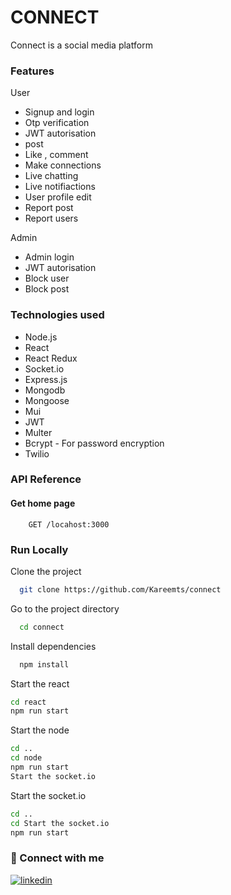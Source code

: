 
# CONNECT
Connect is a social media platform 







### Features 
User
- Signup and login
- Otp verification
- JWT autorisation
- post
- Like , comment 
- Make connections
- Live chatting 
- Live notifiactions  
- User profile edit 
- Report post
- Report users 

Admin
- Admin login
- JWT autorisation
- Block user
- Block post


### Technologies used
- Node.js 
- React 
- React Redux
- Socket.io
- Express.js
- Mongodb
- Mongoose
- Mui
- JWT
- Multer
- Bcrypt - For password encryption
- Twilio



### API Reference

#### Get home page

```http
    GET /locahost:3000
```









### Run Locally

Clone the project

```bash
  git clone https://github.com/Kareemts/connect
```

Go to the project directory

```bash
  cd connect
```

Install dependencies

```bash
  npm install
```
 Start the react
```bash
cd react
npm run start 
```
 Start the node
```bash
cd ..
cd node
npm run start 
Start the socket.io
```
Start the socket.io
```bash
cd ..
cd Start the socket.io
npm run start 
```



### 🔗 Connect with me
[![linkedin](https://img.shields.io/badge/linkedin-0A66C2?style=for-the-badge&logo=linkedin&logoColor=white)](http://www.linkedin.com/in/abdul-kareem-t-s)
